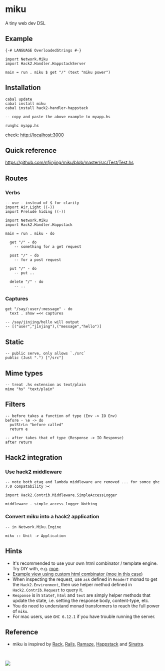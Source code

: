 # miku

A tiny web dev DSL

## Example

    {-# LANGUAGE OverloadedStrings #-}
    
    import Network.Miku
    import Hack2.Handler.HappstackServer
    
    main = run . miku $ get "/" (text "miku power")


## Installation

    cabal update
    cabal install miku
    cabal install hack2-handler-happstack
    
    -- copy and paste the above example to myapp.hs
    
    runghc myapp.hs

check: <http://localhost:3000>

## Quick reference

<https://github.com/nfjinjing/miku/blob/master/src/Test/Test.hs>


## Routes

### Verbs

    -- use - instead of $ for clarity
    import Air.Light ((-))
    import Prelude hiding ((-))
    
    import Network.Miku
    import Hack2.Handler.Happstack
    
    main = run . miku - do

      get "/" - do
        -- something for a get request

      post "/" - do
        -- for a post request
    
      put "/" - do
        -- put ..
    
      delete "/" - do
        -- ..

### Captures

    get "/say/:user/:message" - do
      text . show =<< captures

    -- /say/jinjing/hello will output
    -- [("user","jinjing"),("message","hello")]


## Static

    -- public serve, only allows `./src`
    public (Just ".") ["/src"]

## Mime types

    -- treat .hs extension as text/plain
    mime "hs" "text/plain"

## Filters

    -- before takes a function of type (Env -> IO Env)
    before - \e -> do
      putStrLn "before called"
      return e
    
    -- after takes that of type (Response -> IO Response)
    after return

## Hack2 integration

### Use hack2 middleware

    -- note both etag and lambda middleware are removed ... for somce ghc 7.0 compatability ><
    
    import Hack2.Contrib.Middleware.SimpleAccessLogger
    
    middleware - simple_access_logger Nothing

### Convert miku into a hack2 application

    -- in Network.Miku.Engine
    
    miku :: Unit -> Application


## Hints

* It's recommended to use your own html combinator / template engine. Try DIY with, e.g. [moe](http://github.com/nfjinjing/moe).
* [Example view using custom html combinator (moe in this case)](http://github.com/nfjinjing/miku/blob/master/src/Test/Moe.hs)
* When inspecting the request, use `ask` defined in `ReaderT` monad to get the `Hack2.Environment`, then use helper method defined in `Hack2.Contrib.Request` to query it.
* `Response` is in `StateT`, `html` and `text` are simply helper methods that update the state, i.e. setting the response body, content-type, etc.
* You do need to understand monad transformers to reach the full power of `miku`.
* For mac users, use `GHC 6.12.1` if you have trouble running the server.
    
## Reference

* miku is inspired by [Rack](http://rack.rubyforge.org), [Rails](http://rubyonrails.org), [Ramaze](http://ramaze.net), [Happstack](http://happstack.com/) and [Sinatra](http://www.sinatrarb.com/).


<br/>

<p>
<a href="http://en.wikipedia.org/wiki/Shinryaku!_Ika_Musume"><img src="https://github.com/nfjinjing/miku/raw/master/ita.jpg"/></a>
</p>